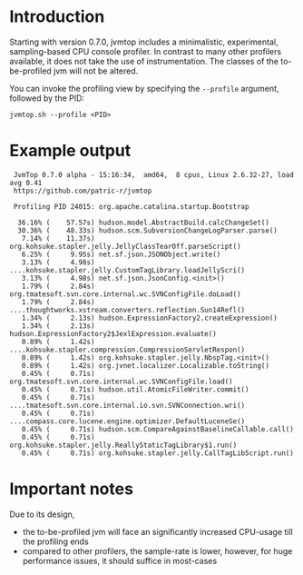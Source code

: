 # Introduction #

Starting with version 0.7.0, jvmtop includes a minimalistic, experimental, sampling-based CPU console profiler.
In contrast to many other profilers available, it does not take the use of instrumentation. The classes of the to-be-profiled jvm will not be altered.

You can invoke the profiling view by specifying the `--profile` argument, followed by the PID:

```
jvmtop.sh --profile <PID>
```

# Example output #
```
 JvmTop 0.7.0 alpha - 15:16:34,  amd64,  8 cpus, Linux 2.6.32-27, load avg 0.41
 https://github.com/patric-r/jvmtop

 Profiling PID 24015: org.apache.catalina.startup.Bootstrap

  36.16% (    57.57s) hudson.model.AbstractBuild.calcChangeSet()
  30.36% (    48.33s) hudson.scm.SubversionChangeLogParser.parse()
   7.14% (    11.37s) org.kohsuke.stapler.jelly.JellyClassTearOff.parseScript()
   6.25% (     9.95s) net.sf.json.JSONObject.write()
   3.13% (     4.98s) ....kohsuke.stapler.jelly.CustomTagLibrary.loadJellyScri()
   3.13% (     4.98s) net.sf.json.JsonConfig.<init>()
   1.79% (     2.84s) org.tmatesoft.svn.core.internal.wc.SVNConfigFile.doLoad()
   1.79% (     2.84s) ....thoughtworks.xstream.converters.reflection.Sun14Refl()
   1.34% (     2.13s) hudson.ExpressionFactory2.createExpression()
   1.34% (     2.13s) hudson.ExpressionFactory2$JexlExpression.evaluate()
   0.89% (     1.42s) ....kohsuke.stapler.compression.CompressionServletRespon()
   0.89% (     1.42s) org.kohsuke.stapler.jelly.NbspTag.<init>()
   0.89% (     1.42s) org.jvnet.localizer.Localizable.toString()
   0.45% (     0.71s) org.tmatesoft.svn.core.internal.wc.SVNConfigFile.load()
   0.45% (     0.71s) hudson.util.AtomicFileWriter.commit()
   0.45% (     0.71s) ....tmatesoft.svn.core.internal.io.svn.SVNConnection.wri()
   0.45% (     0.71s) ....compass.core.lucene.engine.optimizer.DefaultLuceneSe()
   0.45% (     0.71s) hudson.scm.CompareAgainstBaselineCallable.call()
   0.45% (     0.71s) org.kohsuke.stapler.jelly.ReallyStaticTagLibrary$1.run()
   0.45% (     0.71s) org.kohsuke.stapler.jelly.CallTagLibScript.run()
```

# Important notes #

Due to its design,
  * the to-be-profiled jvm will face an significantly increased CPU-usage till the profiling ends
  * compared to other profilers, the sample-rate is lower, however, for huge performance issues, it should suffice in most-cases
